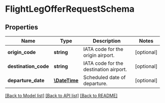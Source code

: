 # FlightLegOfferRequestSchema

## Properties
Name | Type | Description | Notes
------------ | ------------- | ------------- | -------------
**origin_code** | **string** | IATA code for the origin airport. | [optional] 
**destination_code** | **string** | IATA code for the destination airport. | [optional] 
**departure_date** | [**\DateTime**](\DateTime.md) | Scheduled date of departure. | [optional] 

[[Back to Model list]](../../README.md#documentation-for-models) [[Back to API list]](../../README.md#documentation-for-api-endpoints) [[Back to README]](../../README.md)

